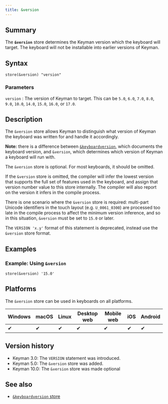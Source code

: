 ```yaml
---
title: &version
---
```

  
## Summary

The **`&version`** store determines the Keyman version which the
keyboard will target. The keyboard will not be installable into
earlier versions of Keyman.

## Syntax

```
store(&version) "version"
```

### Parameters

`version`
:   The version of Keyman to target. This can be `5.0`, `6.0`, `7.0`,
    `8.0`, `9.0`, `10.0`, `14.0`, `15.0`, `16.0`, or `17.0`.

## Description

The `&version` store allows Keyman to distinguish what version of
Keyman the keyboard was written for and handle it accordingly.

**Note:** there is a difference between [`&keyboardversion`](keyboardversion), 
which documents the keyboard version, and `&version`, which 
determines which version of Keyman a keyboard will run with.

The `&version` store is optional. For most keyboards, it should be omitted.

If the `&version` store is omitted, the compiler will infer the lowest 
version that supports the full set of features used in the keyboard, and 
assign that version number value to this store internally. The compiler will 
also report on the version it infers in the compile process.

There is one scenario where the `&version` store is required: multi-part
Unicode identifiers in the touch layout (e.g. `U_0061_0300`) are processed
too late in the compile process to affect the minimum version inference, and
so in this situation, `&version` must be set to `15.0` or later.

The `VERSION 'x.y'` format of this statement is deprecated, instead use 
the `&version` store format.

## Examples

### Example: Using `&version`

```
store(&version) '15.0' 
```

## Platforms

The `&version` store can be used in keyboards on all platforms.

| Windows | macOS | Linux | Desktop web | Mobile web | iOS | Android |
|---------|-------|-------|-------------|------------|-----|---------|
| ✔       | ✔     | ✔     | ✔           | ✔          | ✔   | ✔       |

## Version history

* Keyman 3.0: The `VERSION` statement was introduced.
* Keyman 5.0: The `&version` store was added.
* Keyman 10.0: The `&version` store was made optional

## See also

-   [`&keyboardversion` store](keyboardversion)
